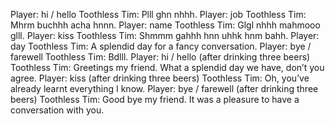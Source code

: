 Player: hi / hello
Toothless Tim: Plll ghn nhhh.
Player: job
Toothless Tim: Mhrm buchhh acha hnnn.
Player: name
Toothless Tim: Glgl nhhh mahmooo glll.
Player: kiss
Toothless Tim: Shmmm gahhh hnn uhhk hnm bahh.
Player: day
Toothless Tim: A splendid day for a fancy conversation.
Player: bye / farewell
Toothless Tim: Bdlll.
Player: hi / hello (after drinking three beers)
Toothless Tim: Greetings my friend. What a splendid day we have, don’t you agree.
Player: kiss (after drinking three beers)
Toothless Tim: Oh, you’ve already learnt everything I know.
Player: bye / farewell (after drinking three beers)
Toothless Tim: Good bye my friend. It was a pleasure to have a conversation with you.